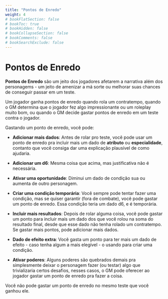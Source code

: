 ```yaml
---
title: "Pontos de Enredo"
weight: 4
# bookFlatSection: false
# bookToc: true
# bookHidden: false
# bookCollapseSection: false
# bookComments: false
# bookSearchExclude: false
---
```


# Pontos de Enredo

**Pontos de Enredo** são um jeito dos jogadores afetarem a narrativa além dos personagems - um jeito de amenizar a má sorte ou melhorar suas chances de conseguir passar em um teste.

Um jogador ganha pontos de enredo quando rola um contratempo, quando o GM determina que o jogador fez algo impressionante ou um roleplay muito bom, ou quando o GM decide gastar pontos de enredo em um teste contra o jogador.

Gastando um ponto de enredo, você pode:
- **Adicionar mais dados**: Antes de rolar pro teste, você pode usar um ponto de enredo pra incluir mais um dado de **atributo** ou **especialidade**, contanto que você consiga dar uma explicação plausível de como ajudaria.

- **Adicionar um d6**: Mesma coisa que acima, mas justificativa não é necessária.

- **Ativar uma oportunidade**: Diminui um dado de condição sua ou aumenta de outro personagem.

- **Criar uma condição temporária**: Você sempre pode tentar fazer uma condição, mas se quiser garantir (fora de combate), você pode gastar um ponto de enredo. Essa condição teria um dado d6, e é temporária.

- **Incluir mais resultados**: Depois de rolar alguma coisa, você pode gastar um ponto para incluir mais um dado dos que você rolou na soma do resultado final, desde que esse dado não tenha rolado um contratempo. Se gastar mais pontos, pode adicionar mais dados.

- **Dado de efeito extra**: Você gasta um ponto para ter mais um dado de efeito - caso tenha algum a mais elegível - o usando para criar uma condição.

- **Ativar poderes**: Alguns poderes são quebrados demais pra simplesmente deixar o personagem fazer (ou testar) algo que trivializaria certos desafios, nesses casos, o GM pode oferecer ao jogador gastar um ponto de enredo pra fazer a coisa.

Você não pode gastar um ponto de enredo no mesmo teste que você ganhou ele.